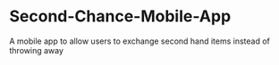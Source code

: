 # Second-Chance-Mobile-App
A mobile app to allow users to exchange second hand items instead of throwing away
